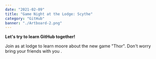 ```yaml
---
date: "2021-02-09"
title: "Game Night at the Lodge: Scythe"
category: "GitHub"
banner: "./Artboard-2.png"
---
```


**Let's try to learn GitHub together!**


Join as at lodge to learn moore about the new game "Thor".
Don't worry bring your friends with you .
